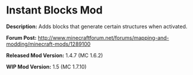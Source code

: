 Instant Blocks Mod
=============
<b>Description:</b> Adds blocks that generate certain structures when activated.

<b>Forum Post:</b> http://www.minecraftforum.net/forums/mapping-and-modding/minecraft-mods/1289100

<b>Released Mod Version:</b> 1.4.7 (MC 1.6.2)

<b>WIP Mod Version:</b> 1.5 (MC 1.7.10)
